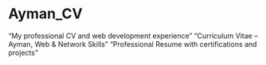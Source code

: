 # Ayman_CV
“My professional CV and web development experience”  “Curriculum Vitae – Ayman, Web &amp; Network Skills”  “Professional Resume with certifications and projects”
